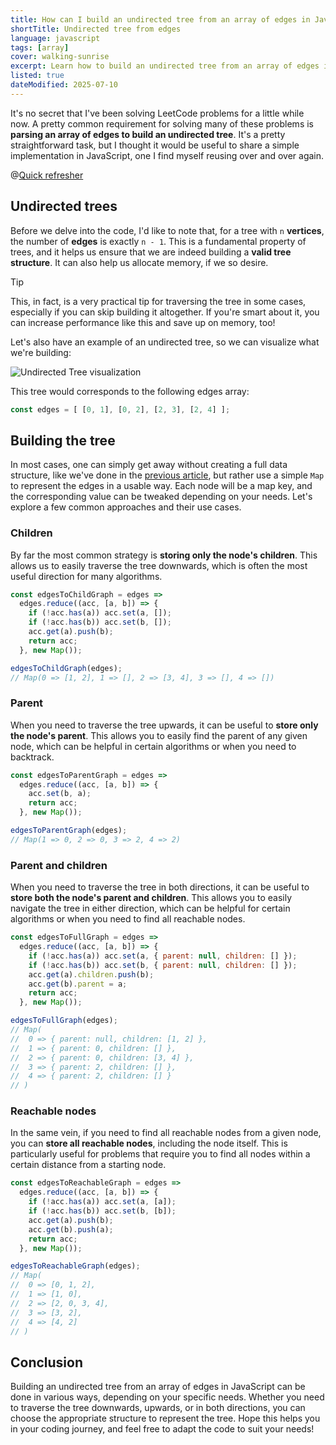 ```yaml
---
title: How can I build an undirected tree from an array of edges in JavaScript?
shortTitle: Undirected tree from edges
language: javascript
tags: [array]
cover: walking-sunrise
excerpt: Learn how to build an undirected tree from an array of edges in JavaScript, with various approaches for storing node relationships.
listed: true
dateModified: 2025-07-10
---
```


It's no secret that I've been solving LeetCode problems for a little while now. A pretty common requirement for solving many of these problems is **parsing an array of edges to build an undirected tree**. It's a pretty straightforward task, but I thought it would be useful to share a simple implementation in JavaScript, one I find myself reusing over and over again.

@[Quick refresher](/js/s/data-structures-tree)

## Undirected trees

Before we delve into the code, I'd like to note that, for a tree with `n` **vertices**, the number of **edges** is exactly `n - 1`. This is a fundamental property of trees, and it helps us ensure that we are indeed building a **valid tree structure**. It can also help us allocate memory, if we so desire.

> [!TIP]
>
> This, in fact, is a very practical tip for traversing the tree in some cases, especially if you can skip building it altogether. If you're smart about it, you can increase performance like this and save up on memory, too!

Let's also have an example of an undirected tree, so we can visualize what we're building:

![Undirected Tree visualization](./illustrations/undirected-tree.svg)

This tree would corresponds to the following edges array:

```js
const edges = [ [0, 1], [0, 2], [2, 3], [2, 4] ];
```

## Building the tree

In most cases, one can simply get away without creating a full data structure, like we've done in the [previous article](/js/s/data-structures-tree), but rather use a simple `Map` to represent the edges in a usable way. Each node will be a map key, and the corresponding value can be tweaked depending on your needs. Let's explore a few common approaches and their use cases.

### Children

By far the most common strategy is **storing only the node's children**. This allows us to easily traverse the tree downwards, which is often the most useful direction for many algorithms.

```js
const edgesToChildGraph = edges =>
  edges.reduce((acc, [a, b]) => {
    if (!acc.has(a)) acc.set(a, []);
    if (!acc.has(b)) acc.set(b, []);
    acc.get(a).push(b);
    return acc;
  }, new Map());

edgesToChildGraph(edges);
// Map(0 => [1, 2], 1 => [], 2 => [3, 4], 3 => [], 4 => [])
```

### Parent

When you need to traverse the tree upwards, it can be useful to **store only the node's parent**. This allows you to easily find the parent of any given node, which can be helpful in certain algorithms or when you need to backtrack.

```js
const edgesToParentGraph = edges =>
  edges.reduce((acc, [a, b]) => {
    acc.set(b, a);
    return acc;
  }, new Map());

edgesToParentGraph(edges);
// Map(1 => 0, 2 => 0, 3 => 2, 4 => 2)
```

### Parent and children

When you need to traverse the tree in both directions, it can be useful to **store both the node's parent and children**. This allows you to easily navigate the tree in either direction, which can be helpful for certain algorithms or when you need to find all reachable nodes.

```js
const edgesToFullGraph = edges =>
  edges.reduce((acc, [a, b]) => {
    if (!acc.has(a)) acc.set(a, { parent: null, children: [] });
    if (!acc.has(b)) acc.set(b, { parent: null, children: [] });
    acc.get(a).children.push(b);
    acc.get(b).parent = a;
    return acc;
  }, new Map());

edgesToFullGraph(edges);
// Map(
//  0 => { parent: null, children: [1, 2] },
//  1 => { parent: 0, children: [] },
//  2 => { parent: 0, children: [3, 4] },
//  3 => { parent: 2, children: [] },
//  4 => { parent: 2, children: [] }
// )
```

### Reachable nodes

In the same vein, if you need to find all reachable nodes from a given node, you can **store all reachable nodes**, including the node itself. This is particularly useful for problems that require you to find all nodes within a certain distance from a starting node.

```js
const edgesToReachableGraph = edges =>
  edges.reduce((acc, [a, b]) => {
    if (!acc.has(a)) acc.set(a, [a]);
    if (!acc.has(b)) acc.set(b, [b]);
    acc.get(a).push(b);
    acc.get(b).push(a);
    return acc;
  }, new Map());

edgesToReachableGraph(edges);
// Map(
//  0 => [0, 1, 2],
//  1 => [1, 0],
//  2 => [2, 0, 3, 4],
//  3 => [3, 2],
//  4 => [4, 2]
// )
```

## Conclusion

Building an undirected tree from an array of edges in JavaScript can be done in various ways, depending on your specific needs. Whether you need to traverse the tree downwards, upwards, or in both directions, you can choose the appropriate structure to represent the tree. Hope this helps you in your coding journey, and feel free to adapt the code to suit your needs!
